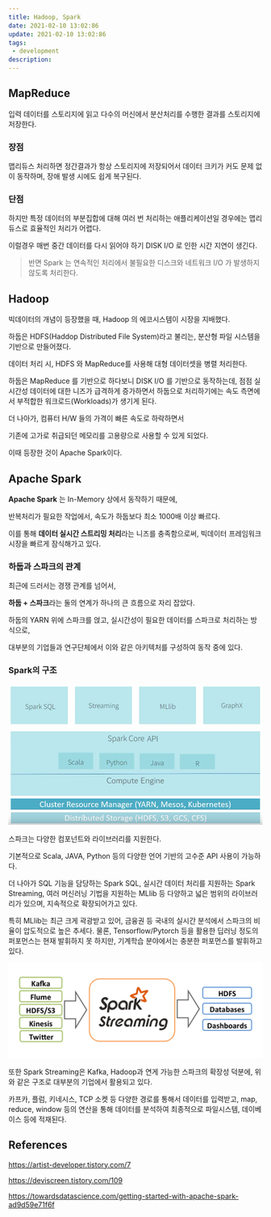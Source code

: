 ```yaml
---
title: Hadoop, Spark
date: 2021-02-10 13:02:86
update: 2021-02-10 13:02:86
tags:
 - development
description:
---
```


## MapReduce

입력 데이터를 스토리지에 읽고 다수의 머신에서 분산처리를 수행한 결과를 스토리지에 저장한다.

### 장점

맵리듀스 처리하면 정간결과가 항상 스토리지에 저장되어서 데이터 크키가 커도 문제 없이 동작하며, 장애 발생 시에도 쉽게 복구된다.

### 단점

하지만 특정 데이터의 부분집합에 대해 여러 번 처리하는 애플리케이션일 경우에는 맵리듀스로 효율적인 처리가 어렵다.

이럴경우 매번 중간 데이터를 다시 읽어야 하기 DISK I/O 로 인한 시간 지연이 생긴다.

> 반면 Spark 는 연속적인 처리에서 불필요한 디스크와 네트워크 I/O 가 발생하지 않도록 처리한다.

## Hadoop

빅데이터의 개념이 등장했을 때, Hadoop 의 에코시스템이 시장을 지배했다.

하둡은 HDFS(Haddop Distributed File System)라고 불리는, 분산형 파일 시스템을 기반으로 만들어졌다.

데이터 처리 시, HDFS 와 MapReduce를 사용해 대형 데이터셋을 병렬 처리한다.

하둡은 MapReduce 를 기반으로 하다보니 DISK I/O 를 기반으로 동작하는데, 점점 실시간성 데이터에 대한 니즈가 급격하게 증가하면서 하둡으로 처리하기에는 속도 측면에서 부적합한 워크로드(Workloads)가 생기게 된다.

더 나아가, 컴퓨터 H/W 들의 가격이 빠른 속도로 하락하면서

기존에 고가로 취급되던 메모리를 고용량으로 사용할 수 있게 되었다.

이때 등장한 것이 Apache Spark이다.

## Apache Spark

**Apache Spark** 는 In-Memory 상에서 동작하기 때문에,

반복처리가 필요한 작업에서, 속도가 하둡보다 최소 1000배 이상 빠르다.

이를 통해 **데이터 실시간 스트리밍 처리**라는 니즈를 충족함으로써, 빅데이터 프레임워크 시장을 빠르게 잠식해가고 있다.

### 하둡과 스파크의 관계

최근에 드러서는 경쟁 관계를 넘어서,

**하둡 + 스파크**라는 둘의 연계가 하나의 큰 흐름으로 자리 잡았다.

하둡의 YARN 위에 스파크를 얹고, 실시간성이 필요한 데이터를 스파크로 처리하는 방식으로,

대부분의 기업들과 연구단체에서 이와 같은 아키텍처를 구성하여 동작 중에 있다.

### Spark의 구조

![](./images/2021-02-10-spark-structure.png)

스파크는 다양한 컴포넌트와 라이브러리를 지원한다.

기본적으로 Scala, JAVA, Python 등의 다양한 언어 기반의 고수준 API 사용이 가능하다.

더 나아가 SQL 기능을 담당하는 Spark SQL, 실시간 데이터 처리를 지원하는 Spark Streaming, 여러 머신러닝 기법을 지원하는 MLlib 등 다양하고 넓은 범위의 라이브러리가 있으며, 지속적으로 확장되어가고 있다.

특히 MLlib는 최근 크게 곽광받고 있어, 금융권 등 국내의 실시간 분석에서 스파크의 비율이 압도적으로 높은 추세다. 물론, Tensorflow/Pytorch 등을 활용한 딥러닝 정도의 퍼포먼스는 현재 발휘하지 못 하지만, 기계학습 분야에서는 충분한 퍼포먼스를 발휘하고 있다.

![](./images/2021-02-10-spark-streaming.png)

또한 Spark Streaming은 Kafka, Hadoop과 연게 가능한 스파크의 확장성 덕분에, 위와 같은 구조로 대부분의 기업에서 활용되고 있다.

카프카, 플럼, 키네시스, TCP 소켓 등 다양한 경로를 통해서 데이터를 입력받고, map, reduce, window 등의 연산을 통해 데이터를 분석하여 최종적으로 파일시스템, 데이베이스 등에 적재된다.

## References

https://artist-developer.tistory.com/7

https://deviscreen.tistory.com/109

https://towardsdatascience.com/getting-started-with-apache-spark-ad9d59e71f6f
